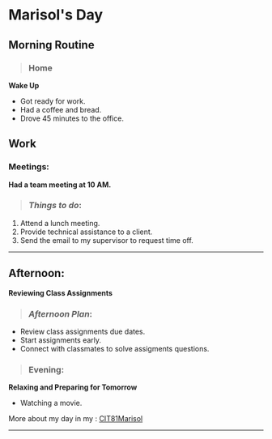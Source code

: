 # Marisol's Day

## Morning Routine

> ### Home
**Wake Up**

- Got ready for work.
- Had a coffee and bread.
- Drove 45 minutes to the office.

## Work

### Meetings:
 **Had a team meeting at 10 AM.**

> ### *Things to do*:
1. Attend a lunch meeting.
2. Provide technical assistance to a client.
3. Send the email to my supervisor to request time off.
___

## Afternoon: 
**Reviewing Class Assignments**

> ### *Afternoon Plan*:
- Review class assignments due dates.
- Start assignments early.
- Connect with classmates to solve assigments questions.
> ### Evening: 
**Relaxing and Preparing for Tomorrow**
- Watching a movie.

More about my day in my : [CIT81Marisol](https://github.com/CIT82/marisoln-pub)

---